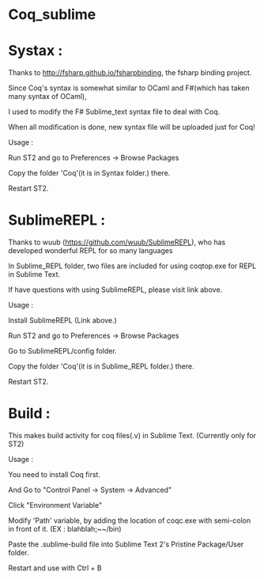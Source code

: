# Coq_sublime

# Systax : 

Thanks to http://fsharp.github.io/fsharpbinding, the fsharp binding project.

Since Coq's syntax is somewhat similar to OCaml and F#(which has taken many syntax of OCaml),

I used to modify the F# Sublime_text syntax file to deal with Coq.

When all modification is done, new syntax file will be uploaded just for Coq!

Usage :

Run ST2 and go to Preferences -> Browse Packages

Copy the folder 'Coq'(it is in Syntax folder.) there.

Restart ST2.

# SublimeREPL :

Thanks to wuub (https://github.com/wuub/SublimeREPL), who has developed wonderful REPL for so many languages

In Sublime_REPL folder, two files are included for using coqtop.exe for REPL in Sublime Text.

If have questions with using SublimeREPL, please visit link above.

Usage :

Install SublimeREPL (Link above.)

Run ST2 and go to Preferences -> Browse Packages

Go to SublimeREPL/config folder.

Copy the folder 'Coq'(it is in Sublime_REPL folder.) there.

Restart ST2.

# Build :

This makes build activity for coq files(.v) in Sublime Text. (Currently only for ST2)

Usage :

You need to install Coq first.

And Go to "Control Panel -> System -> Advanced"

Click "Environment Variable"

Modify 'Path' variable, by adding the location of coqc.exe with semi-colon in front of it. (EX : blahblah;~~/bin)

Paste the .sublime-build file into Sublime Text 2's Pristine Package/User folder.

Restart and use with Ctrl + B


